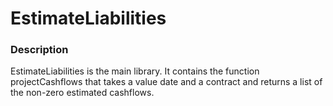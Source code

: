 # EstimateLiabilities

### Description

EstimateLiabilities is the main library. It contains the function projectCashflows that
takes a value date and a contract and returns a list of the non-zero estimated cashflows.


